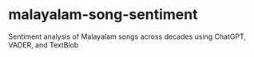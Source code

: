 # malayalam-song-sentiment
Sentiment analysis of Malayalam songs across decades using ChatGPT, VADER, and TextBlob
